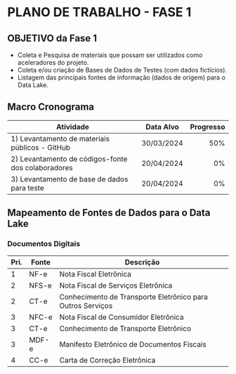 # PLANO DE TRABALHO - FASE 1


## OBJETIVO da Fase 1

* Coleta e Pesquisa de materiais que possam ser utilizados como aceleradores do projeto.
* Coleta e/ou criação de Bases de Dados de Testes (com dados fictícios).
* Listagem das principais fontes de informação (dados de origem) para o Data Lake.

## Macro Cronograma

| Atividade | Data Alvo | Progresso |
| -- | -- | --: |
| 1) Levantamento de materiais públicos - GitHub | 30/03/2024 | 50% |
| 2) Levantamento de códigos-fonte dos colaboradores | 20/04/2024 | 0% |
| 3) Levantamento de base de dados para teste | 20/04/2024 | 0% |


## Mapeamento de Fontes de Dados para o Data Lake

### Documentos Digitais

| Pri. | Fonte | Descrição |
| -- | -- | -- |
| 1 | NF-e	| Nota Fiscal Eletrônica |	
| 2 | NFS-e	| Nota Fiscal de Serviços Eletrônica| 
| 2 | CT-e	| Conhecimento de Transporte Eletrônico para Outros Serviços |
| 3 | NFC-e	| Nota Fiscal de Consumidor Eletrônica |
| 3 | CT-e	| Conhecimento de Transporte Eletrônico	 |
| 3 | MDF-e	| Manifesto Eletrônico de Documentos Fiscais |
| 4 | CC-e	| Carta de Correção Eletrônica |

